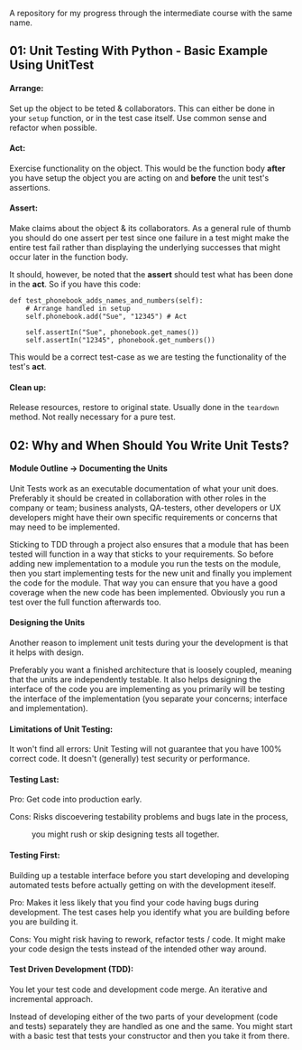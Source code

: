A repository for my progress through the intermediate course with the same name.

01: Unit Testing With Python - Basic Example Using UnitTest
-----

#### Arrange:
Set up the object to be teted & collaborators. This can either be done
in your `setup` function, or in the test case itself. Use common sense and refactor 
when possible.

#### Act:
Exercise functionality on the object. This would be the function body __after__
you have setup the object you are acting on and __before__ the unit test's assertions.

#### Assert:
Make claims about the object & its collaborators.
As a general rule of thumb you should do one assert per test since one failure 
in a test might make the entire test fail rather than displaying the underlying
successes that might occur later in the function body.

It should, however, be noted that the __assert__ should test what has been done
in the __act__. So if you have this code:

```buildoutcfg
def test_phonebook_adds_names_and_numbers(self):
    # Arrange handled in setup
    self.phonebook.add("Sue", "12345") # Act
    
    self.assertIn("Sue", phonebook.get_names())
    self.assertIn("12345", phonebook.get_numbers())
```

This would be a correct test-case as we are testing the functionality of the
test's __act__. 


#### Clean up:
Release resources, restore to original state. Usually done in the `teardown` method. Not really
necessary for a pure test.


02: Why and When Should You Write Unit Tests?
----
#### Module Outline -> Documenting the Units

Unit Tests work as an executable documentation of what your unit does.
Preferably it should be created in collaboration with other roles in the company or team;
business analysts, QA-testers, other developers or UX developers might have their own
specific requirements or concerns that may need to be implemented.

Sticking to TDD through a project also ensures that a module that has been tested will function
in a way that sticks to your requirements. So before adding new implementation to a module
you run the tests on the module, then you start implementing tests for the new unit and finally
you implement the code for the module. That way you can ensure that you have a good coverage 
when the new code has been implemented. Obviously you run a test over the full function afterwards
too.

#### Designing the Units

Another reason to implement unit tests during your the development is that it helps with design.

Preferably you want a finished architecture that is loosely coupled, meaning that the units
are independently testable. 
It also helps designing the interface of the code you are implementing as you primarily will be
testing the interface of the implementation (you separate your concerns; interface and implementation).

#### Limitations of Unit Testing:

It won't find all errors: Unit Testing will not guarantee that you have 100% correct code.
It doesn't (generally) test security or performance.


#### Testing Last:

Pro: Get code into production early.

Cons: Risks discoevering testability problems and bugs late in the process,

&nbsp;&nbsp;&nbsp;&nbsp;&nbsp;&nbsp;&nbsp;&nbsp;&nbsp;&nbsp;you might rush or skip designing tests all together.

#### Testing First:
Building up a testable interface before you start developing and developing
automated tests before actually getting on with the development iteself.

Pro: Makes it less likely that you find your code having bugs during development. The test cases help
you identify what you are building before you are building it.

Cons: You might risk having to rework, refactor tests / code. It might make your code design the
tests instead of the intended other way around.

#### Test Driven Development (TDD):

You let your test code and development code merge. An iterative and incremental approach.

Instead of developing either of the two parts of your development (code and tests) separately
they are handled as one and the same. You might start with a basic test that 
tests your constructor and then you take it from there.